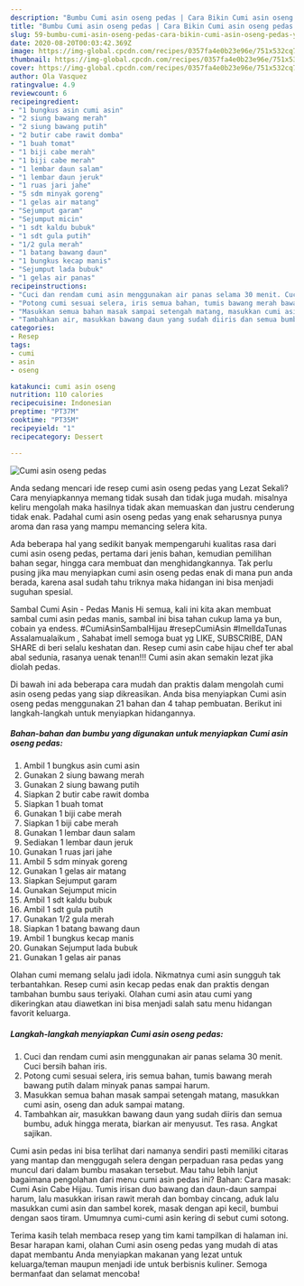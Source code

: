 ```yaml
---
description: "Bumbu Cumi asin oseng pedas | Cara Bikin Cumi asin oseng pedas Yang Enak Dan Lezat"
title: "Bumbu Cumi asin oseng pedas | Cara Bikin Cumi asin oseng pedas Yang Enak Dan Lezat"
slug: 59-bumbu-cumi-asin-oseng-pedas-cara-bikin-cumi-asin-oseng-pedas-yang-enak-dan-lezat
date: 2020-08-20T00:03:42.369Z
image: https://img-global.cpcdn.com/recipes/0357fa4e0b23e96e/751x532cq70/cumi-asin-oseng-pedas-foto-resep-utama.jpg
thumbnail: https://img-global.cpcdn.com/recipes/0357fa4e0b23e96e/751x532cq70/cumi-asin-oseng-pedas-foto-resep-utama.jpg
cover: https://img-global.cpcdn.com/recipes/0357fa4e0b23e96e/751x532cq70/cumi-asin-oseng-pedas-foto-resep-utama.jpg
author: Ola Vasquez
ratingvalue: 4.9
reviewcount: 6
recipeingredient:
- "1 bungkus asin cumi asin"
- "2 siung bawang merah"
- "2 siung bawang putih"
- "2 butir cabe rawit domba"
- "1 buah tomat"
- "1 biji cabe merah"
- "1 biji cabe merah"
- "1 lembar daun salam"
- "1 lembar daun jeruk"
- "1 ruas jari jahe"
- "5 sdm minyak goreng"
- "1 gelas air matang"
- "Sejumput garam"
- "Sejumput micin"
- "1 sdt kaldu bubuk"
- "1 sdt gula putih"
- "1/2 gula merah"
- "1 batang bawang daun"
- "1 bungkus kecap manis"
- "Sejumput lada bubuk"
- "1 gelas air panas"
recipeinstructions:
- "Cuci dan rendam cumi asin menggunakan air panas selama 30 menit. Cuci bersih bahan iris."
- "Potong cumi sesuai selera, iris semua bahan, tumis bawang merah bawang putih dalam minyak panas sampai harum."
- "Masukkan semua bahan masak sampai setengah matang, masukkan cumi asin, oseng dan aduk sampai matang."
- "Tambahkan air, masukkan bawang daun yang sudah diiris dan semua bumbu, aduk hingga merata, biarkan air menyusut. Tes rasa. Angkat sajikan."
categories:
- Resep
tags:
- cumi
- asin
- oseng

katakunci: cumi asin oseng 
nutrition: 110 calories
recipecuisine: Indonesian
preptime: "PT37M"
cooktime: "PT35M"
recipeyield: "1"
recipecategory: Dessert

---
```



![Cumi asin oseng pedas](https://img-global.cpcdn.com/recipes/0357fa4e0b23e96e/751x532cq70/cumi-asin-oseng-pedas-foto-resep-utama.jpg)

Anda sedang mencari ide resep cumi asin oseng pedas yang Lezat Sekali? Cara menyiapkannya memang tidak susah dan tidak juga mudah. misalnya keliru mengolah maka hasilnya tidak akan memuaskan dan justru cenderung tidak enak. Padahal cumi asin oseng pedas yang enak seharusnya punya aroma dan rasa yang mampu memancing selera kita.

Ada beberapa hal yang sedikit banyak mempengaruhi kualitas rasa dari cumi asin oseng pedas, pertama dari jenis bahan, kemudian pemilihan bahan segar, hingga cara membuat dan menghidangkannya. Tak perlu pusing jika mau menyiapkan cumi asin oseng pedas enak di mana pun anda berada, karena asal sudah tahu triknya maka hidangan ini bisa menjadi suguhan spesial.

Sambal Cumi Asin - Pedas Manis Hi semua, kali ini kita akan membuat sambal cumi asin pedas manis, sambal ini bisa tahan cukup lama ya bun, cobain ya endess. #CumiAsinSambalHijau #resepCumiAsin #ImelldaTunas Assalamualaikum , Sahabat imell semoga buat yg LIKE, SUBSCRIBE, DAN SHARE di beri selalu keshatan dan. Resep cumi asin cabe hijau chef ter abal abal sedunia, rasanya uenak tenan!!! Cumi asin akan semakin lezat jika diolah pedas.


Di bawah ini ada beberapa cara mudah dan praktis dalam mengolah cumi asin oseng pedas yang siap dikreasikan. Anda bisa menyiapkan Cumi asin oseng pedas menggunakan 21 bahan dan 4 tahap pembuatan. Berikut ini langkah-langkah untuk menyiapkan hidangannya.

<!--inarticleads1-->

##### Bahan-bahan dan bumbu yang digunakan untuk menyiapkan Cumi asin oseng pedas:

1. Ambil 1 bungkus asin cumi asin
1. Gunakan 2 siung bawang merah
1. Gunakan 2 siung bawang putih
1. Siapkan 2 butir cabe rawit domba
1. Siapkan 1 buah tomat
1. Gunakan 1 biji cabe merah
1. Siapkan 1 biji cabe merah
1. Gunakan 1 lembar daun salam
1. Sediakan 1 lembar daun jeruk
1. Gunakan 1 ruas jari jahe
1. Ambil 5 sdm minyak goreng
1. Gunakan 1 gelas air matang
1. Siapkan Sejumput garam
1. Gunakan Sejumput micin
1. Ambil 1 sdt kaldu bubuk
1. Ambil 1 sdt gula putih
1. Gunakan 1/2 gula merah
1. Siapkan 1 batang bawang daun
1. Ambil 1 bungkus kecap manis
1. Gunakan Sejumput lada bubuk
1. Gunakan 1 gelas air panas


Olahan cumi memang selalu jadi idola. Nikmatnya cumi asin sungguh tak terbantahkan. Resep cumi asin kecap pedas enak dan praktis dengan tambahan bumbu saus teriyaki. Olahan cumi asin atau cumi yang dikeringkan atau diawetkan ini bisa menjadi salah satu menu hidangan favorit keluarga. 

<!--inarticleads2-->

##### Langkah-langkah menyiapkan Cumi asin oseng pedas:

1. Cuci dan rendam cumi asin menggunakan air panas selama 30 menit. Cuci bersih bahan iris.
1. Potong cumi sesuai selera, iris semua bahan, tumis bawang merah bawang putih dalam minyak panas sampai harum.
1. Masukkan semua bahan masak sampai setengah matang, masukkan cumi asin, oseng dan aduk sampai matang.
1. Tambahkan air, masukkan bawang daun yang sudah diiris dan semua bumbu, aduk hingga merata, biarkan air menyusut. Tes rasa. Angkat sajikan.


Cumi asin pedas ini bisa terlihat dari namanya sendiri pasti memiliki citaras yang mantap dan menggugah selera dengan perpaduan rasa pedas yang muncul dari dalam bumbu masakan tersebut. Mau tahu lebih lanjut bagaimana pengolahan dari menu cumi asin pedas ini? Bahan: Cara masak: Cumi Asin Cabe Hijau. Tumis irisan duo bawang dan daun-daun sampai harum, lalu masukkan irisan rawit merah dan bombay cincang, aduk lalu masukkan cumi asin dan sambel korek, masak dengan api kecil, bumbui dengan saos tiram. Umumnya cumi-cumi asin kering di sebut cumi sotong. 

Terima kasih telah membaca resep yang tim kami tampilkan di halaman ini. Besar harapan kami, olahan Cumi asin oseng pedas yang mudah di atas dapat membantu Anda menyiapkan makanan yang lezat untuk keluarga/teman maupun menjadi ide untuk berbisnis kuliner. Semoga bermanfaat dan selamat mencoba!
